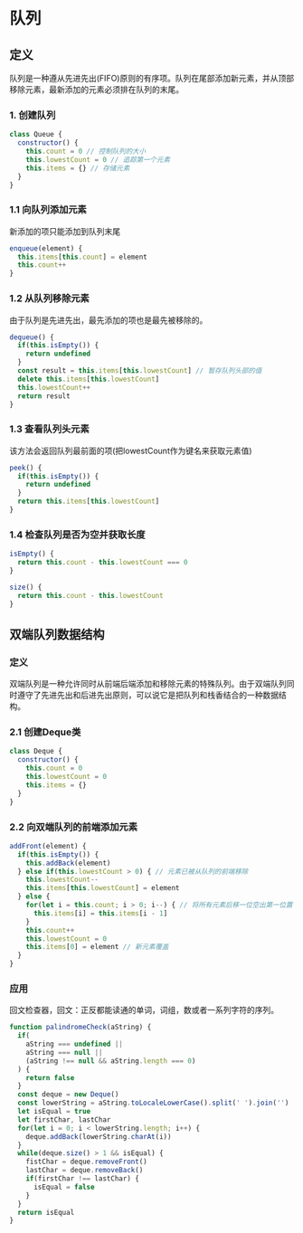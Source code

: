 # 队列

## 定义

队列是一种遵从先进先出(FIFO)原则的有序项。队列在尾部添加新元素，并从顶部移除元素，最新添加的元素必须排在队列的末尾。

### 1. 创建队列

```javascript
class Queue {
  constructor() {
    this.count = 0 // 控制队列的大小
    this.lowestCount = 0 // 追踪第一个元素
    this.items = {} // 存储元素
  }
}
```

### 1.1 向队列添加元素

新添加的项只能添加到队列末尾

```javascript
enqueue(element) {
  this.items[this.count] = element
  this.count++
}
```

### 1.2 从队列移除元素

由于队列是先进先出，最先添加的项也是最先被移除的。

```javascript
dequeue() {
  if(this.isEmpty()) {
    return undefined
  }
  const result = this.items[this.lowestCount] // 暂存队列头部的值
  delete this.items[this.lowestCount]
  this.lowestCount++
  return result
}
```

### 1.3 查看队列头元素

该方法会返回队列最前面的项(把lowestCount作为键名来获取元素值)

```javascript
peek() {
  if(this.isEmpty()) {
    return undefined
  }
  return this.items[this.lowestCount]
}
```

### 1.4 检查队列是否为空并获取长度

```javascript
isEmpty() {
  return this.count - this.lowestCount === 0
}

size() {
  return this.count - this.lowestCount
}
```

## 双端队列数据结构

### 定义

双端队列是一种允许同时从前端后端添加和移除元素的特殊队列。由于双端队列同时遵守了先进先出和后进先出原则，可以说它是把队列和栈香结合的一种数据结构。

### 2.1 创建Deque类

```javascript
class Deque {
  constructor() {
    this.count = 0
    this.lowestCount = 0
    this.items = {}
  }
}
```

### 2.2  向双端队列的前端添加元素

```javascript
addFront(element) {
  if(this.isEmpty()) {
    this.addBack(element)
  } else if(this.lowestCount > 0) { // 元素已被从队列的前端移除
    this.lowestCount--
    this.items[this.lowestCount] = element
  } else {
    for(let i = this.count; i > 0; i--) { // 将所有元素后移一位空出第一位置
      this.items[i] = this.items[i - 1]
    }
    this.count++
    this.lowestCount = 0
    this.items[0] = element // 新元素覆盖
  }
}
```

### 应用

回文检查器，回文：正反都能读通的单词，词组，数或者一系列字符的序列。

```javascript
function palindromeCheck(aString) {
  if(
    aString === undefined ||
    aString === null ||
    (aString !== null && aString.length === 0)
  ) {
    return false
  }
  const deque = new Deque()
  const lowerString = aString.toLocaleLowerCase().split(' ').join('')
  let isEqual = true
  let firstChar, lastChar
  for(let i = 0; i < lowerString.length; i++) {
    deque.addBack(lowerString.charAt(i))
  }
  while(deque.size() > 1 && isEqual) {
    fistChar = deque.removeFront()
    lastChar = deque.removeBack()
    if(firstChar !== lastChar) {
      isEqual = false
    }
  }
  return isEqual
}
```